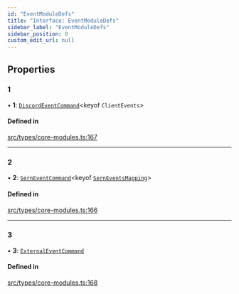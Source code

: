 ```yaml
---
id: "EventModuleDefs"
title: "Interface: EventModuleDefs"
sidebar_label: "EventModuleDefs"
sidebar_position: 0
custom_edit_url: null
---
```


## Properties

### 1

• **1**: [`DiscordEventCommand`](DiscordEventCommand.md)<keyof `ClientEvents`\>

#### Defined in

[src/types/core-modules.ts:167](https://github.com/sern-handler/handler/blob/a579e27/src/types/core-modules.ts#L167)

___

### 2

• **2**: [`SernEventCommand`](SernEventCommand.md)<keyof [`SernEventsMapping`](SernEventsMapping.md)\>

#### Defined in

[src/types/core-modules.ts:166](https://github.com/sern-handler/handler/blob/a579e27/src/types/core-modules.ts#L166)

___

### 3

• **3**: [`ExternalEventCommand`](ExternalEventCommand.md)

#### Defined in

[src/types/core-modules.ts:168](https://github.com/sern-handler/handler/blob/a579e27/src/types/core-modules.ts#L168)
